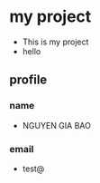 # my project
 - This is my project
- hello

## profile
### name 
 - NGUYEN GIA BAO

 ### email
 - test@    